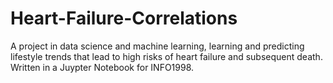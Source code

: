 # Heart-Failure-Correlations
A project in data science and machine learning, learning and predicting lifestyle trends that lead to high risks of heart failure and subsequent death. Written in a Juypter Notebook for INFO1998.
